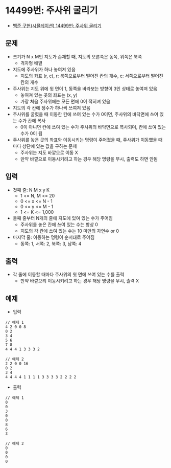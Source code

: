 # 14499번: 주사위 굴리기
- [백준 구현(시뮬레이션) 14499번: 주사위 굴리기](https://www.acmicpc.net/problem/14499)

## 문제
- 크기가 N x M인 지도가 존재할 때, 지도의 오른쪽은 동쪽, 위쪽은 북쪽
  - 격자형 배열
- 지도에 주사위가 하나 놓여져 있음
  - 지도의 좌표 (r, c), r: 북쪽으로부터 떨어진 칸의 개수, c: 서쪽으로부터 떨어진 칸의 개수
- 주사위는 지도 위에 윗 면이 1, 동쪽을 바라보는 방향이 3인 상태로 놓여져 있음
  - 놓여져 있는 곳의 좌표는 (x, y)
  - 가장 처음 주사위에는 모든 면에 0이 적혀져 있음
- 지도의 각 칸에 정수가 하나씩 쓰여져 있음
- 주사위를 굴렸을 때 이동한 칸에 쓰여 있는 수가 0이면, 주사위의 바닥면에 쓰여 있는 수가 칸에 복사
  - 0이 아니면 칸에 쓰여 있는 수가 주사위의 바닥면으로 복사되며, 칸에 쓰여 있는 수가 0이 됨
- 주사위를 놓은 곳의 좌표와 이동시키는 명령이 주어졌을 때, 주사위가 이동했을 때 마다 상단에 있는 값을 구하는 문제
  - 주사위는 지도 바깥으로 이동 X
  - 만약 바깥으로 이동시키려고 하는 경우 해당 명령을 무시, 출력도 하면 안됨

## 입력
- 첫째 줄: N M x y K
  - 1 <= N, M <= 20
  - 0 <= x <= N - 1
  - 0 <= y <= M - 1
  - 1 <= K <= 1,000
- 둘째 줄부터 N개의 줄에 지도에 있여 있는 수가 주어짐
  - 주사위를 놓은 칸에 쓰여 있는 수는 항상 0
  - 지도의 각 칸에 쓰여 있는 수는 10 미만의 자연수 or 0
- 마지막 줄: 이동하는 명령이 순서대로 주어짐
  - 동쪽: 1, 서쪽: 2, 북쪽: 3, 남쪽: 4

## 출력
- 각 줄에 이동할 때마다 주사위의 윗 면에 쓰여 있는 수를 출력
  - 만약 바깥으리 이동시키려고 하는 경우 해당 명령을 무시, 출력 X

## 예제
- 입력
```text
// 예제 1
4 2 0 0 8
0 2
3 4
5 6
7 8
4 4 4 1 3 3 3 2

// 예제 2
2 2 0 0 16
0 2
3 4
4 4 4 4 1 1 1 1 3 3 3 3 2 2 2 2
```
- 출력
```text
// 예제 1
0
0
3
0
0
8
6
3

// 예제 2
0
0
0
0
```
